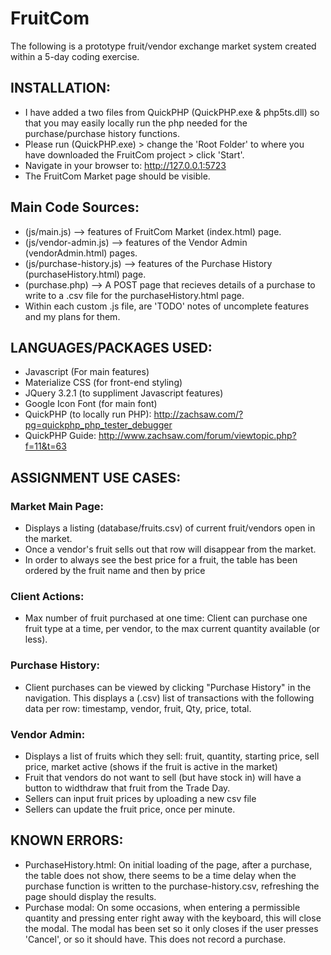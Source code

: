 # FruitCom
The following is a prototype fruit/vendor exchange market system created within a 5-day coding exercise.

## INSTALLATION:
- I have added a two files from QuickPHP (QuickPHP.exe & php5ts.dll) so that you may easily locally run the php needed for the purchase/purchase history functions.
- Please run (QuickPHP.exe) > change the 'Root Folder' to where you have downloaded the FruitCom project > click 'Start'.
- Navigate in your browser to: http://127.0.0.1:5723
- The FruitCom Market page should be visible.

## Main Code Sources:
- (js/main.js) --> features of FruitCom Market (index.html) page.
- (js/vendor-admin.js) --> features of the Vendor Admin (vendorAdmin.html) pages.
- (js/purchase-history.js) --> features of the Purchase History (purchaseHistory.html) page.
- (purchase.php) --> A POST page that recieves details of a purchase to write to a .csv file for the purchaseHistory.html page.
- Within each custom .js file, are 'TODO' notes of uncomplete features and my plans for them.

## LANGUAGES/PACKAGES USED:
- Javascript (For main features)
- Materialize CSS (for front-end styling)
- JQuery 3.2.1 (to suppliment Javascript features)
- Google Icon Font (for main font)
- QuickPHP (to locally run PHP): http://zachsaw.com/?pg=quickphp_php_tester_debugger
- QuickPHP Guide: http://www.zachsaw.com/forum/viewtopic.php?f=11&t=63

## ASSIGNMENT USE CASES:

### Market Main Page:
- Displays a listing (database/fruits.csv) of current fruit/vendors open in the market.
- Once a vendor's fruit sells out that row will disappear from the market.
- In order to always see the best price for a fruit, the table has been ordered by the fruit name and then by price

### Client Actions:
- Max number of fruit purchased at one time: Client can purchase one fruit type at a time, per vendor, to the max current quantity available (or less).

### Purchase History:
- Client purchases can be viewed by clicking "Purchase History" in the navigation. This displays a (.csv) list of transactions with the following data per row: timestamp, vendor, fruit, Qty, price, total.

### Vendor Admin:
- Displays a list of fruits which they sell: fruit, quantity, starting price, sell price, market active (shows if the fruit is active in the market)
- Fruit that vendors do not want to sell (but have stock in) will have a button to widthdraw that fruit from the Trade Day.
- Sellers can input fruit prices by uploading a new csv file
- Sellers can update the fruit price, once per minute.

## KNOWN ERRORS:
- PurchaseHistory.html: On initial loading of the page, after a purchase, the table does not show, there seems to be a time delay when the purchase function is written to the purchase-history.csv, refreshing the page should display the results.
- Purchase modal: On some occasions, when entering a permissible quantity and pressing enter right away with the keyboard, this will close the modal. The modal has been set so it only closes if the user presses 'Cancel', or so it should have. This does not record a purchase.
